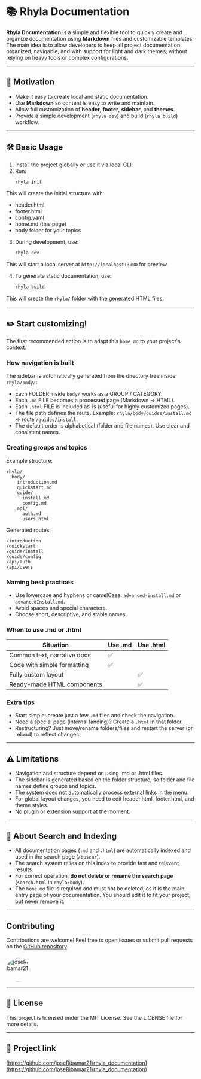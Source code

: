# 📚 Rhyla Documentation

**Rhyla Documentation** is a simple and flexible tool to quickly create and organize documentation using **Markdown** files and customizable templates.  
The main idea is to allow developers to keep all project documentation organized, navigable, and with support for light and dark themes, without relying on heavy tools or complex configurations.

---

## 🚀 Motivation
- Make it easy to create local and static documentation.
- Use **Markdown** so content is easy to write and maintain.
- Allow full customization of **header**, **footer**, **sidebar**, and **themes**.
- Provide a simple development (`rhyla dev`) and build (`rhyla build`) workflow.

---

## 🛠 Basic Usage
1. Install the project globally or use it via local CLI.
2. Run:
   ```bash
   rhyla init
   ```
This will create the initial structure with:
- header.html
- footer.html
- config.yaml
- home.md (this page)
- body folder for your topics

3. During development, use:
   ```bash
   rhyla dev
   ```
This will start a local server at `http://localhost:3000` for preview.

4. To generate static documentation, use:
   ```bash
   rhyla build
   ```
This will create the `rhyla/` folder with the generated HTML files.

---

## ✏️ Start customizing!
The first recommended action is to adapt this `home.md` to your project's context.

### How navigation is built
The sidebar is automatically generated from the directory tree inside `rhyla/body/`:
- Each FOLDER inside `body/` works as a GROUP / CATEGORY.
- Each `.md` FILE becomes a processed page (Markdown → HTML).
- Each `.html` FILE is included as-is (useful for highly customized pages).
- The file path defines the route. Example: `rhyla/body/guides/install.md` → route `/guides/install`.
- The default order is alphabetical (folder and file names). Use clear and consistent names.

### Creating groups and topics
Example structure:
```
rhyla/
  body/
    introduction.md
    quickstart.md
    guide/
      install.md
      config.md
    api/
      auth.md
      users.html
```
Generated routes:
```
/introduction
/quickstart
/guide/install
/guide/config
/api/auth
/api/users
```

### Naming best practices
- Use lowercase and hyphens or camelCase: `advanced-install.md` or `advancedInstall.md`.
- Avoid spaces and special characters.
- Choose short, descriptive, and stable names.

### When to use .md or .html
| Situation | Use .md | Use .html |
|-----------|---------|-----------|
| Common text, narrative docs | ✅ | |
| Code with simple formatting | ✅ | |
| Fully custom layout | | ✅ |
| Ready-made HTML components | | ✅ |

### Extra tips
- Start simple: create just a few `.md` files and check the navigation.
- Need a special page (internal landing)? Create a `.html` in that folder.
- Restructuring? Just move/rename folders/files and restart the server (or reload) to reflect changes.

--- 

## ⚠️ Limitations
- Navigation and structure depend on using .md or .html files.
- The sidebar is generated based on the folder structure, so folder and file names define groups and topics.
- The system does not automatically process external links in the menu.
- For global layout changes, you need to edit header.html, footer.html, and theme styles.
- No plugin or extension support at the moment.

---

## 🔎 About Search and Indexing
- All documentation pages (`.md` and `.html`) are automatically indexed and used in the search page (`/buscar`).
- The search system relies on this index to provide fast and relevant results.
- For correct operation, **do not delete or rename the search page** (`search.html` in `rhyla/body`).
- The `home.md` file is required and must not be deleted, as it is the main entry page of your documentation. You should edit it to fit your project, but never remove it.

---

## Contributing
Contributions are welcome! Feel free to open issues or submit pull requests on the [GitHub repository](https://github.com/joseRibamar21/rhyla_documentation).

<div align="left">
  <a href="https://github.com/joseRibamar21" target="_blank">
    <img src="https://github.com/joseRibamar21.png" width="64" height="64" alt="joseRibamar21" style="border-radius:50%;margin-top:8px;" />
  </a>
</div>

--- 

## 📄 License
This project is licensed under the MIT License. See the LICENSE file for more details.

--- 

## 🔗 Project link
[https://github.com/joseRibamar21/rhyla_documentation](https://github.com/joseRibamar21/rhyla_documentation)